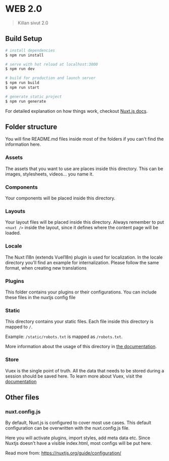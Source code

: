 # WEB 2.0

> Killan sivut 2.0

## Build Setup

``` bash
# install dependencies
$ npm run install

# serve with hot reload at localhost:3000
$ npm run dev

# build for production and launch server
$ npm run build
$ npm run start

# generate static project
$ npm run generate
```

For detailed explanation on how things work, checkout [Nuxt.js docs](https://nuxtjs.org).

## Folder structure
You will fine README.md files inside most of the folders if you can't find the information here.

### Assets ###
The assets that you want to use are places inside this directory.
This can be images, stylesheets, videos... you name it.

### Components ###
Your components will be placed inside this directory.

### Layouts ###
Your layout files will be placed inside this directory.
Always remember to put ```<nuxt />``` inside the layout, since it defines where the content page will be loaded.

### Locale ###
The Nuxt I18n (extends VueI18n) plugin is used for localization.
In the locale directory you'll find an example for internalization.
Please follow the same format, when creating new translations

### Plugins ###
This folder contains your plugins or their configurations.
You can include these files in the nuxtjs config file

### Static ###
This directory contains your static files. Each file inside this directory is mapped to `/`.

Example: `/static/robots.txt` is mapped as `/robots.txt`.

More information about the usage of this directory in [the documentation](https://nuxtjs.org/guide/assets#static).

### Store ###
Vuex is the single point of truth. All the data that needs to be stored during a session should be saved here.
To learn more about Vuex, visit the [documentation](http://vuex.vuejs.org)

## Other files

### nuxt.config.js ###
By default, Nuxt.js is configured to cover most use cases. This default configuration can be overwritten with the nuxt.config.js file.

Here you will activate plugins, import styles, add meta data etc. Since Nuxtjs doesn't have a visible index.html, most configs will be put here.

Read more from: <https://nuxtjs.org/guide/configuration/>